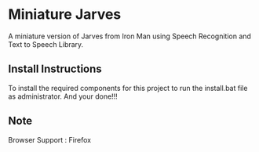 # Miniature Jarves
A miniature version of Jarves from Iron Man using Speech Recognition and Text to Speech Library.

## Install Instructions
To install the required components for this project to run the install.bat file as administrator.
And your done!!!

## Note
Browser Support : Firefox

